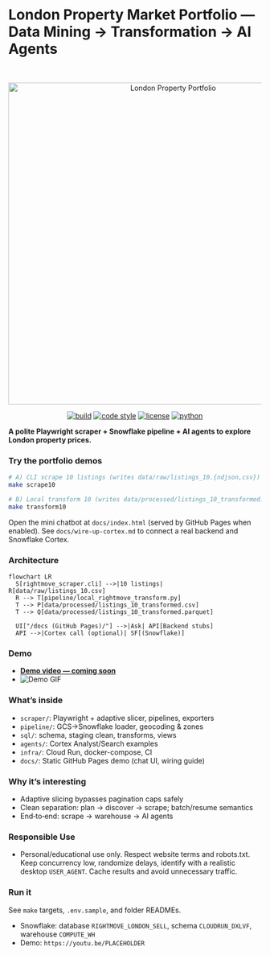 # London Property Market Portfolio — Data Mining → Transformation → AI Agents

<br>
<p align="center">
  <img src="assets/social-preview.png" alt="London Property Portfolio" width="640" />
</p>

<p align="center">
  <a href="#"><img src="https://img.shields.io/badge/build-GitHub%20Actions-blue" alt="build" /></a>
  <a href="#"><img src="https://img.shields.io/badge/code%20style-black-000000.svg" alt="code style" /></a>
  <a href="#"><img src="https://img.shields.io/badge/license-MIT-green" alt="license" /></a>
  <a href="#"><img src="https://img.shields.io/badge/python-3.11+-yellow" alt="python" /></a>
</p>

**A polite Playwright scraper + Snowflake pipeline + AI agents to explore London property prices.**

### Try the portfolio demos
```bash
# A) CLI scrape 10 listings (writes data/raw/listings_10.{ndjson,csv})
make scrape10

# B) Local transform 10 (writes data/processed/listings_10_transformed.{parquet,csv})
make transform10
```

Open the mini chatbot at `docs/index.html` (served by GitHub Pages when enabled). See `docs/wire-up-cortex.md` to connect a real backend and Snowflake Cortex.

### Architecture
```mermaid
flowchart LR
  S[rightmove_scraper.cli] -->|10 listings| R[data/raw/listings_10.csv]
  R --> T[pipeline/local_rightmove_transform.py]
  T --> P[data/processed/listings_10_transformed.csv]
  T --> Q[data/processed/listings_10_transformed.parquet]

  UI["/docs (GitHub Pages)/"] -->|Ask| API[Backend stubs]
  API -->|Cortex call (optional)| SF[(Snowflake)]
```

### Demo
- **[Demo video — coming soon](https://youtu.be/PLACEHOLDER)**
- ![Demo GIF](assets/demo/placeholder.gif)

### What’s inside
- `scraper/`: Playwright + adaptive slicer, pipelines, exporters
- `pipeline/`: GCS→Snowflake loader, geocoding & zones
- `sql/`: schema, staging clean, transforms, views
- `agents/`: Cortex Analyst/Search examples
- `infra/`: Cloud Run, docker-compose, CI
- `docs/`: Static GitHub Pages demo (chat UI, wiring guide)

### Why it’s interesting
- Adaptive slicing bypasses pagination caps safely
- Clean separation: plan → discover → scrape; batch/resume semantics
- End‑to‑end: scrape → warehouse → AI agents

### Responsible Use
- Personal/educational use only. Respect website terms and robots.txt. Keep concurrency low, randomize delays, identify with a realistic desktop `USER_AGENT`. Cache results and avoid unnecessary traffic.

### Run it
See `make` targets, `.env.sample`, and folder READMEs.
- Snowflake: database `RIGHTMOVE_LONDON_SELL`, schema `CLOUDRUN_DXLVF`, warehouse `COMPUTE_WH`
- Demo: `https://youtu.be/PLACEHOLDER`
